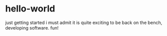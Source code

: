 # hello-world
just getting started
i must admit it is quite exciting to be back on the bench, developing software.  fun!
